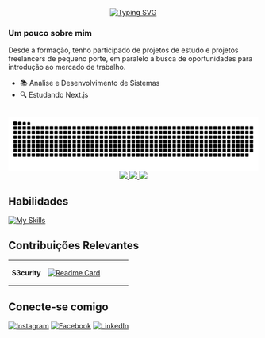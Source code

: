 <div align="center">
<a href="https://git.io/typing-svg"><img src="https://readme-typing-svg.demolab.com?font=Fira+Code&weight=600&size=26&duration=3500&pause=5000&color=1EB183&background=FFFFFF00&center=true&vCenter=true&random=true&width=435&lines=Ol%C3%A1%2C+Eu+sou+o+Pedro.+%F0%9F%91%BD%F0%9F%91%8D;Tem+uma+vaga+ai+pra+mim%3F" alt="Typing SVG" /></a>
</div>

### Um pouco sobre mim

Desde a formação, tenho participado de projetos de estudo e projetos freelancers de pequeno porte, em paralelo à busca de oportunidades para introdução ao mercado de trabalho.

- 📚 Analise e Desenvolvimento de Sistemas
- 🔍 Estudando Next.js
##

<div align="center">

  <a href="https://github.com/PedroSCY">
<picture align="center">
  <source media="(prefers-color-scheme: dark)" srcset="https://raw.githubusercontent.com/PedroSCY/PedroSCY/output/github-contribution-grid-snake-dark.svg">
  <source media="(prefers-color-scheme: light)" srcset="https://raw.githubusercontent.com/PedroSCY/PedroSCY/output/github-contribution-grid-snake-dark.svg">
  <img align="center" alt="github contribution grid snake animation" src="https://raw.githubusercontent.com/PedroSCY/PedroSCY/output/github-contribution-grid-snake.svg">
</picture>
  <img height="160em" src="https://streak-stats.demolab.com?user=PedroSCY&theme=gotham&hide_border=true&locale=pt_BR"/>
  <img height="160em" src="https://github-readme-stats.vercel.app/api?username=PedroSCY&theme=gotham&hide_border=true&show_icons=true&include_all_commits=true&count_private=true"/>

  <img height="160em" src="https://github-readme-stats-git-masterrstaa-rickstaa.vercel.app/api/top-langs/?username=PedroSCY&layout=compact&langs_count=7&theme=gotham&hide_border=true"/>

  </a>
</div>


## Habilidades


[![My Skills](https://skillicons.dev/icons?i=html,css,tailwind,bootstrap,js,ts,react,next,vue,java,spring,nodejs,postgres,prisma,selenium,jest,figma&perline=10)](https://skillicons.dev)


## Contribuições Relevantes

<table >
  <tbody>
    <tr>
      <td><b>S3curity</b></td>
      <td width="70%" rowspan="4">
  <a href="https://github.com/PedroSCY">

 [![Readme Card](https://github-readme-stats.vercel.app/api/pin/?username=GB-Marinho&repo=S3curity&show_icons=true&theme=gotham&hide_border=true)](https://github.com/GB-Marinho/S3curity)
      </td>
    </tr>
  </tbody>
</table>

## Conecte-se comigo

[![Instagram](https://img.shields.io/badge/Instagram-%23E4405F.svg?style=for-the-badge&logo=Instagram&logoColor=white)](https://www.instagram.com/P.lucasg/)
[	![Facebook](https://img.shields.io/badge/Facebook-%231877F2.svg?style=for-the-badge&logo=Facebook&logoColor=white)](https://www.facebook.com/PedroLucasGP/)
[![LinkedIn](https://img.shields.io/badge/linkedin-%230077B5.svg?style=for-the-badge&logo=linkedin&logoColor=white)](https://www.linkedin.com/in/scy-pedrolucas/)


